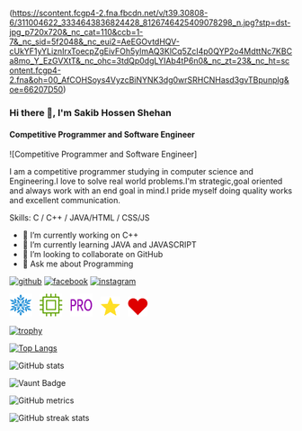 (https://scontent.fcgp4-2.fna.fbcdn.net/v/t39.30808-6/311004622_3334643836824428_8126746425409078298_n.jpg?stp=dst-jpg_p720x720&_nc_cat=110&ccb=1-7&_nc_sid=5f2048&_nc_eui2=AeEGOvtdHQV-cUkYF1yYLiznIrxToecpZgEivFOh5ylmAQ3KlCq5ZcI4p0QYP2o4MdttNc7KBCa8mo_Y_EzGVXtT&_nc_ohc=3tdQp0dgLYIAb4tP6n0&_nc_zt=23&_nc_ht=scontent.fcgp4-2.fna&oh=00_AfCOHSoys4VyzcBiNYNK3dg0wrSRHCNHasd3gvTBpunplg&oe=66207D50)
### Hi there 👋, I'm Sakib Hossen Shehan
#### Competitive Programmer and Software Engineer
![Competitive Programmer and Software Engineer]

I am a competitive programmer studying in computer science and Engineering.I love to solve real world problems.I'm strategic,goal oriented and always work with an end goal  in mind.I pride myself doing quality works and excellent communication.

Skills: C / C++  / JAVA/HTML / CSS/JS

- 🔭 I’m currently working on C++ 
- 🌱 I’m currently learning JAVA and JAVASCRIPT 
- 👯 I’m looking to collaborate on GitHub 
- 💬 Ask me about Programming 


[<img src='https://cdn.jsdelivr.net/npm/simple-icons@3.0.1/icons/github.svg' alt='github' height='40'>](https://github.com/SakibShehan)  [<img src='https://cdn.jsdelivr.net/npm/simple-icons@3.0.1/icons/facebook.svg' alt='facebook' height='40'>](https://www.facebook.com/sh.shehan.5)  [<img src='https://cdn.jsdelivr.net/npm/simple-icons@3.0.1/icons/instagram.svg' alt='instagram' height='40'>](https://www.instagram.com/sakibshehan/)  

<a href='https://archiveprogram.github.com/'><img src='https://raw.githubusercontent.com/acervenky/animated-github-badges/master/assets/acbadge.gif' width='40' height='40'></a> <a href='https://docs.github.com/en/developers'><img src='https://raw.githubusercontent.com/acervenky/animated-github-badges/master/assets/devbadge.gif' width='40' height='40'></a> <a href='https://github.com/pricing'><img src='https://raw.githubusercontent.com/acervenky/animated-github-badges/master/assets/pro.gif' width='40' height='40'></a> <a href='https://stars.github.com/'><img src='https://raw.githubusercontent.com/acervenky/animated-github-badges/master/assets/starbadge.gif' width='35' height='35'></a> <a href='https://docs.github.com/en/github/supporting-the-open-source-community-with-github-sponsors'><img src='https://raw.githubusercontent.com/acervenky/animated-github-badges/master/assets/sponsorbadge.gif' width='35' height='35'></a> 

[![trophy](https://github-profile-trophy.vercel.app/?username=SakibShehan)](https://github.com/ryo-ma/github-profile-trophy)

[![Top Langs](https://github-readme-stats.vercel.app/api/top-langs/?username=SakibShehan)](https://github.com/anuraghazra/github-readme-stats)

![GitHub stats](https://github-readme-stats.vercel.app/api?username=SakibShehan&show_icons=true&count_private=true)  

![Vaunt Badge](https://api.vaunt.dev/v1/github/entities/SakibShehan/contributions?format=svg&private=true)  

![GitHub metrics](https://metrics.lecoq.io/SakibShehan)  

![GitHub streak stats](https://streak-stats.demolab.com/?user=SakibShehan)  

